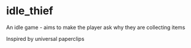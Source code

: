 # idle_thief

An idle game - aims to make the player ask why they are collecting items

Inspired by universal paperclips
